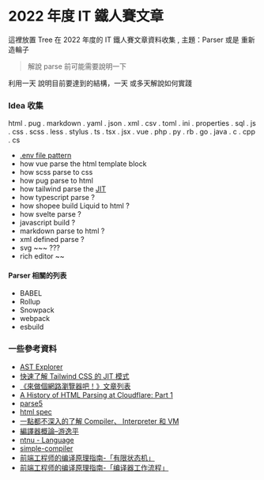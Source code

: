 # 2022 年度 IT 鐵人賽文章

這裡放置 Tree 在 2022 年度的 IT 鐵人賽文章資料收集 , 主題：Parser 或是 重新造輪子

> 解說 parse 前可能需要說明一下

利用一天 說明目前要達到的結構，一天 或多天解說如何實踐

### Idea 收集

html . pug . markdown . yaml . json . xml . csv . toml . ini . properties . sql . js . css . scss . less . stylus . ts . tsx . jsx . vue . php . py . rb . go . java . c . cpp . cs

- [.env file pattern](https://www.npmjs.com/package/dotenv)
- how vue parse the html template block
- how scss parse to css
- how pug parse to html
- how tailwind parse the [JIT](https://v2.tailwindcss.com/docs/just-in-time-mode)
- how typescript parse ?
- how shopee build Liquid to html ?
- how svelte parse ?
- javascript build ?
- markdown parse to html ?
- xml defined parse ?
- svg ~~~ ???
- rich editor ~~

#### Parser 相關的列表

- BABEL
- Rollup
- Snowpack
- webpack
- esbuild

### 一些參考資料

- [AST Explorer](https://astexplorer.net/)
- [快速了解 Tailwind CSS 的 JIT 模式](https://ithelp.ithome.com.tw/articles/10244180)
- [《來做個網路瀏覽器吧！》文章列表](https://tigercosmos.xyz/post/2018/02/browser/browser_series_33/)
- [A History of HTML Parsing at Cloudflare: Part 1](https://blog.cloudflare.com/html-parsing-1/)
- [parse5](https://github.com/inikulin/parse5)
- [html spec](https://html.spec.whatwg.org/)
- [一點都不深入的了解 Compiler、 Interpreter 和 VM](https://www.spreered.com/compiler_for_dummies/)
- [編譯器概論–游逸平](https://hackmd.io/@idoleat/ry2IPtqnQ)
- [ntnu - Language](https://web.ntnu.edu.tw/~algo/Language.html)
- [simple-compiler](https://jaceju.net/simple-compiler/3-2.html)
- [前端工程师的编译原理指南-「有限状态机」](https://zhuanlan.zhihu.com/p/467298647)
- [前端工程师的编译原理指南-「编译器工作流程」](https://juejin.cn/post/7062687356402270244)
